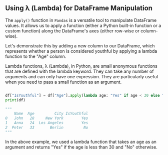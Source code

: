## Using λ (Lambda) for DataFrame Manipulation

The `apply()` function in `Pandas` is a versatile tool to manipulate DataFrame values. It allows us to apply a function (either a Python built-in function or a custom function) along the DataFrame's axes (either row-wise or column-wise).

Let's demonstrate this by adding a new column to our DataFrame, which represents whether a person is considered youthful by applying a lambda function to the "Age" column.

Lambda functions, λ (Lambda), in Python, are small anonymous functions that are defined with the lambda keyword. They can take any number of arguments and can only have one expression. They are particularly useful when you need to pass a small function as an argument.

```Python

df["IsYouthful"] = df["Age"].apply(lambda age: "Yes" if age < 30 else "No")
print(df)

"""
    Name  Age         City IsYouthful
0   John   28     New York        Yes
1   Anna   24  Los Angeles        Yes
2  Peter   33       Berlin         No
"""
```
In the above example, we used a lambda function that takes an age as an argument and returns "Yes" if the age is less than 30 and "No" otherwise.
